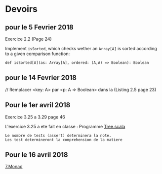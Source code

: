 # Devoirs

## pour le 5 Fevrier 2018

Exercice 2.2 (Page 24)

Implement `isSorted`, which checks wether an `Array[A]` is sorted according to a given comparison function:

```
def isSorted[A](as: Array[A], ordered: (A,A) => Boolean): Boolean
```

## pour le 14 Fevrier 2018

// Remplacer <key: A> par <p: A => Boolean> dans la (Listing 2.5 page 23)

## Pour le 1er avril 2018

Exercice 3.25 a 3.29 page 46

L'exercice 3.25 a ete fait en classe : Programme [Tree.scala](../4.Data/300098957/src/main/scala/Tree.scala)

```
Le nombre de tests (assert) determinera la note.
Les test determineront la comprehension de la matiere
```

## Pour le 16 avril 2018

[7.Monad](../7.Monad)
